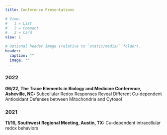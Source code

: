 ```yaml
---
title: Conference Presentations

# View.
#   1 = List
#   2 = Compact
#   3 = Card
view: 1

# Optional header image (relative to `static/media/` folder).
header:
  caption: ""
  image: ""
---
```


### 2022
**06/22, The Trace Elements in Biology and Medicine Conference, Asheville, NC:**
Subcellular Redox Responses Reveal Different Cu-dependent Antioxidant Defenses between Mitochondria and Cytosol

### 2021

**11/16, Southwest Regional Meeting, Austin, TX:**
Cu-dependent intracellular redox behaviors
